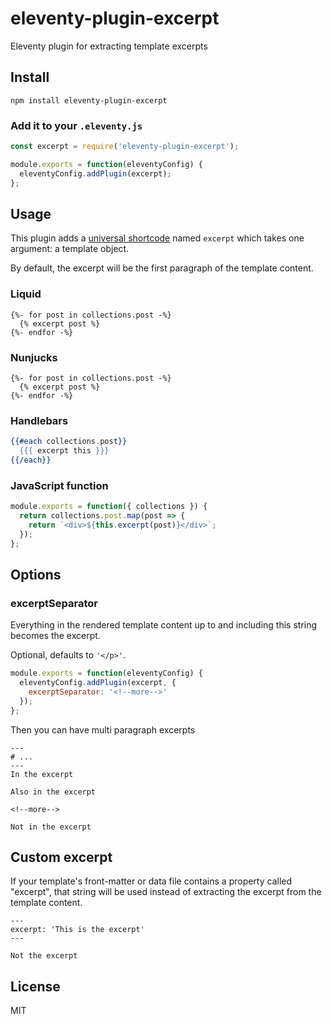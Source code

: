 # eleventy-plugin-excerpt

Eleventy plugin for extracting template excerpts

## Install

`npm install eleventy-plugin-excerpt`

### Add it to your `.eleventy.js`

```js
const excerpt = require('eleventy-plugin-excerpt');

module.exports = function(eleventyConfig) {
  eleventyConfig.addPlugin(excerpt);
};
```

## Usage

This plugin adds a [universal shortcode](https://www.11ty.io/docs/shortcodes/#universal-shortcodes) named `excerpt` which takes one argument: a template object.

By default, the excerpt will be the first paragraph of the template content.

### Liquid

```liquid
{%- for post in collections.post -%}
  {% excerpt post %}
{%- endfor -%}
```

### Nunjucks

```njk
{%- for post in collections.post -%}
  {% excerpt post %}
{%- endfor -%}
```

### Handlebars

```hbs
{{#each collections.post}}
  {{{ excerpt this }}}
{{/each}}
```

### JavaScript function

```js
module.exports = function({ collections }) {
  return collections.post.map(post => {
    return `<div>${this.excerpt(post)}</div>`;
  });
};
```

## Options

### excerptSeparator

Everything in the rendered template content up to and including this string becomes the excerpt.

Optional, defaults to `'</p>'`.

```js
module.exports = function(eleventyConfig) {
  eleventyConfig.addPlugin(excerpt, {
    excerptSeparator: '<!--more-->'
  });
};
```

Then you can have multi paragraph excerpts

```
---
# ...
---
In the excerpt

Also in the excerpt

<!--more-->

Not in the excerpt
```

## Custom excerpt

If your template's front-matter or data file contains a property called "excerpt", that string will be used instead of extracting the excerpt from the template content.

```
---
excerpt: 'This is the excerpt'
---

Not the excerpt
```

## License

MIT
